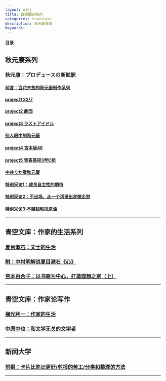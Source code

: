 ```yaml
---
layout: wiki
title: 自娱翻译系列
categories: translate
description: 业余翻译家
keywords: 
---
```


**目录**

## 秋元康系列

### 秋元康：プロデュースの新鉱脈 

#### [前言：百花齐放的秋元康制作系列](https://kinkakufurusato.com/2018/06/17/qiuyuankang1/)

#### [project1 22/7](https://kinkakufurusato.com/2018/06/17/qiuyuankang2/)

#### [project2 劇団](https://kinkakufurusato.com/2018/06/18/qiuyuankang3/)


#### [project3 ラストアイドル](https://kinkakufurusato.com/2018/06/19/qiuyuankang4/)

#### [别人眼中的秋元康](https://kinkakufurusato.com/2018/06/22/qiuyuankangqiuyuankang5/)

#### [project4 吉本坂46](https://kinkakufurusato.com/2018/06/24/qiuyuankang6/)

#### [project5 青春高校3年C组](https://kinkakufurusato.com/2018/06/25/qiuyuankang7/)

#### [中井りか看秋元康](https://kinkakufurusato.com/2018/06/26/qiuyuankang8/)

#### [特别采访1：成员自主性的期待](https://kinkakufurusato.com/2018/07/02/qiuyuankang9/)

#### [特别采访2：不出场、从一个词语出发做企划](https://kinkakufurusato.com/2018/07/03/qiuyuankang10/)

#### [特别采访3:不赚钱和找原油](https://kinkakufurusato.com/2018/07/04/qiuyuankang11/)

----

## 青空文库：作家的生活系列

### [夏目漱石：文士的生活](https://github.com/liuyilc/mzlogin.github.io/blob/master/_posts/2018-08-02-lifeofawriter.md)

### [附：中村明解说夏目漱石《心》](https://kinkakufurusato.com/2018/08/11/kokoro/)

### [宫本百合子：以书斋为中心，打造理想之家（上）](https://github.com/liuyilc/mzlogin.github.io/blob/master/_posts/2018-08-04-shufang1.md)

----

## 青空文库：作家论写作

### [横光利一：作家的生活](https://github.com/liuyilc/mzlogin.github.io/blob/master/_posts/2018-08-03-shiteki.md)

### [中原中也：和文学无关的文学者](https://kinkakufurusato.com/2018/08/09/bungakushixya/)

-----

## 新闻大学

### [剪报：卡片比笔记更好/剪报的苦工/分类和整理的方法](https://github.com/liuyilc/mzlogin.github.io/blob/master/_posts/2018-07-20-jianbao.md)

---







